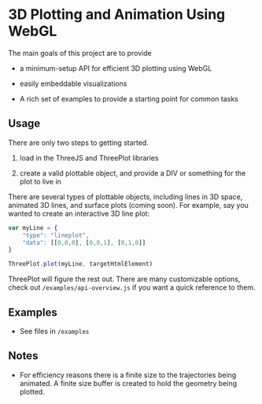 3D Plotting and Animation Using WebGL
======================================

The main goals of this project are to provide

* a minimum-setup API for efficient 3D plotting using WebGL

* easily embeddable visualizations

* A rich set of examples to provide a starting point for common tasks

Usage
------

There are only two steps to getting started.

1. load in the ThreeJS and ThreePlot libraries

2. create a valid plottable object, and provide a DIV or something for the plot to live in

There are several types of plottable objects, including lines in 3D space, animated 3D lines, and surface plots (coming soon). For example, say you wanted to create an interactive 3D line plot:

```js
var myLine = {
    "type": "lineplot",
    "data": [[0,0,0], [0,0,1], [0,1,0]]
}

ThreePlot.plot(myLine, targetHtmlElement)
```

ThreePlot will figure the rest out. There are many customizable options, check out `/examples/api-overview.js` if you want a quick reference to them.

Examples
---------

* See files in `/examples`

Notes
------

* For efficiency reasons there is a finite size to the trajectories being animated. A finite size buffer is created to hold the geometry being plotted.
